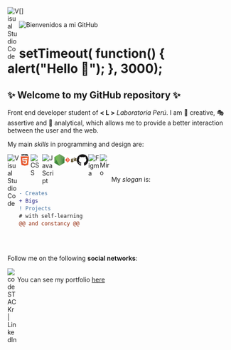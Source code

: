 [<img align="left" alt="Visual Studio Code" width="26px" src="https://user-images.githubusercontent.com/63525613/108602811-23432100-7372-11eb-817b-c23f37bbe43b.gif" />]

![Bienvenidos a mi GitHub]()
# setTimeout( function() { alert("Hello 👋"); }, 3000);  

## ✨ **Welcome to my GitHub repository** ✨

Front end developer student of **< L >** *Laboratoria Perú*. I am 🚀 creative, 🎭 assertive and 🔨 analytical, which allows me to provide a better interaction between the user and the web.
  
My main *skills* in programming and design are:

[<img align="left" alt="Visual Studio Code" width="26px" src="https://user-images.githubusercontent.com/63525613/99124710-ab29ca00-25d0-11eb-83bc-00765c841cf4.png" />](https://code.visualstudio.com/) 
[<img align="left" alt="HTML" width="26px" src="https://raw.githubusercontent.com/github/explore/80688e429a7d4ef2fca1e82350fe8e3517d3494d/topics/html/html.png" />](https://developer.mozilla.org/es/docs/Web/HTML) 
[<img align="left" alt="CSS" width="26px" src="https://user-images.githubusercontent.com/63525613/99124831-e75d2a80-25d0-11eb-8087-de6ff5830569.jpg" />](https://developer.mozilla.org/es/docs/Web/CSS) 
[<img align="left" alt="JavaScript" width="26px" src="https://user-images.githubusercontent.com/63525613/99125032-4cb11b80-25d1-11eb-8612-0487be98e352.jpg" />](https://developer.mozilla.org/es/docs/Web/JavaScript) 
[<img align="left" alt="Node.js" width="26px" src="https://raw.githubusercontent.com/github/explore/80688e429a7d4ef2fca1e82350fe8e3517d3494d/topics/nodejs/nodejs.png" />](https://nodejs.org/es/) 
[<img align="left" alt="Git" width="26px" src="https://raw.githubusercontent.com/github/explore/80688e429a7d4ef2fca1e82350fe8e3517d3494d/topics/git/git.png" />](https://git-scm.com/) 
[<img align="left" alt="GitHub" width="26px" src="https://raw.githubusercontent.com/github/explore/78df643247d429f6cc873026c0622819ad797942/topics/github/github.png" />](https://github.com/) 
[<img align="left" alt="Figma" width="26px" src="https://user-images.githubusercontent.com/63525613/99126182-9ef33c00-25d3-11eb-824f-ffcb6dacab4d.png" />](https://www.figma.com/)
[<img align="left" alt="Miro" width="26px" src="https://user-images.githubusercontent.com/63525613/99126027-56d41980-25d3-11eb-97b1-4f1f129305d3.png" />](https://miro.com/)
<br />
<br />

My *slogan* is:
```diff
- Creates
+ Bigs
! Projects
# with self-learning
@@ and constancy @@
```
<br />
<br />

Follow me on the following **social networks**:

  [<img align="left" alt="codeSTACKr | LinkedIn" width="22px" src="https://cdn.jsdelivr.net/npm/simple-icons@v3/icons/linkedin.svg" />](https://www.linkedin.com/in/elizabeth-rivera-ura-51427712b/) 
<br />
 You can see my portfolio [here](https://elizabethriver.github.io/portafolio/)
  
<br />
<br />
